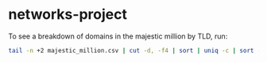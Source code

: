# networks-project

To see a breakdown of domains in the majestic million by TLD, run:

```bash
tail -n +2 majestic_million.csv | cut -d, -f4 | sort | uniq -c | sort -r -n | less
```
